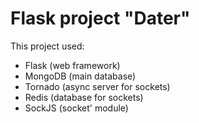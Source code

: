 # Flask project "Dater"

This project used:

* Flask (web framework)
* MongoDB (main database)
* Tornado (async server for sockets)
* Redis (database for sockets)
* SockJS (socket' module)
